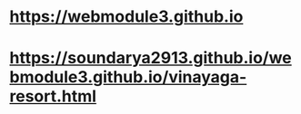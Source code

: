 # https://webmodule3.github.io
# https://soundarya2913.github.io/webmodule3.github.io/vinayaga-resort.html
